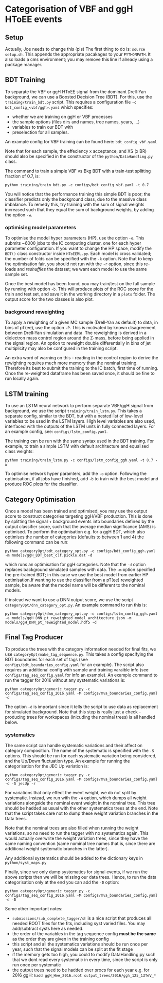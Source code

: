 # Categorisation of VBF and ggH HToEE events

## Setup
Actually, Joe needs to change this (pls)
The first thing to do is: `source setup.sh`. This appends the appropriate pacakages to your `PYTHONPATH`. It also loads a cms environment; you may remove this line if already using a package manager.

## BDT Training

To separate the VBF or ggH HToEE signal from the dominant Drell-Yan background, we can use a Boosted Decision Tree (BDT).
For this, use the `training/train_bdt.py` script. This requires a configuration file `-c bdt_config_<vbf/ggh>.yaml` which specifies: 

* whether we are training on ggH or VBF processes
* the sample options (files dirs and names, tree names, years, ...)
* variables to train our BDT with
* preselection for all samples.

An example config for VBF training can be found here:  `bdt_config_vbf.yaml`

Note that for each sample, the effeciency x acceptance, and XS (x BR) should also be specified in the constructor of the `python/DataHandling.py` class.


The command to train a simple VBF vs Bkg BDT with a train-test splitting fraction of 0.7, is:

```
python training/train_bdt.py -c configs/bdt_config_vbf.yaml -t 0.7
```

You will notice that the performance training this simple BDT is poor; the classifier predicts only the background class, due to the massive class imbalance. To remedy this, try training with the sum of signal weights increased such that they equal the sum of background weights, by adding the option `-w`.

### optimising model parameters
To optimise the model hyper parameters (HP), use the option `-o`. This submits ~6000 jobs to the IC computing cluster, one for each hyper parameter configuration. If you want to change the HP space, modify the `BDT()` class constructor inside `HToEEML.py`. Each model is cross validated; the number of folds can be specified with the `-k` option. Note that to keep the optimisation fair, you should not run with the `-r` option, since this re-loads and *reshuffles* the dataset; we want each model to use the same sample set.

Once the best model has been found, you may train/test on the full sample by running with option `-b`. This will produce plots of the ROC score for the train and test set, and save it in the working directory in a `plots` folder. The output score for the two classes is also plot.

### background reweighting
To apply a rewighting of a given MC sample (Drell-Yan as default) to data, in bins of pT(ee), use the option `-P`. This is motivated by known disagreement between Drell-Yan simulation and data. The reweighting is derived in a dielectron mass control region around the Z-mass, before being applied in the signal region. An option to reweight double differentially in bins of jet multiplicity may also be configured in the training script. 

An extra word of warning on this - reading in the control region to derive the rewighting requires much more memory than the nominal training. Therefore its best to submit the training to the IC batch, first time of running. Once the re-weighted dataframe has been saved once, it should be fine to run locally again.

## LSTM training

To use an LSTM neural network to perform separate VBF/ggH signal from background, we use the script `training/train_lstm.py`. This takes a separate config, similar to the BDT, but with a nested list of low-level variables to be used in the LSTM layers. High level variables are also used, interfaced with the outputs of the LSTM units in fully connected layers. For an example config, see: `configs/lstm_config.yaml`.

The training can be run with the same syntax used in the BDT training. For example, to train a simple LSTM with default architecture and equalised class weights:

```
python training/train_lstm.py -c configs/lstm_config_ggh.yaml -t 0.7 -w
```

To optimise network hyper paramters, add the `-o` option. Following the optimisation, if all jobs have finished, add `-b` to train with the best model and produce ROC plots for the classifier.


## Category Optimisation
Once a model has been trained and optimised, you may use the output score to construct categories targeting ggH/VBF production.
This is done by splitting the signal + background events into boundaries defined by the output classifier score, such that the average median significance (AMS) is optimised.
To perform the optimisation e.g. for a ggH BDT, which also optimises the number of categories (defaults to between 1 and 4) the following command can be run:

```
python categoryOpt/bdt_category_opt.py -c configs/bdt_config_ggh.yaml -m models/ggH_BDT_best_clf.pickle.dat -d
```

which runs an optimisation for ggH categories. Note that the `-d` option replaces background simulated samples with data. The `-m` option specified the pre-trained BDT; in this case we use the best model from earlier HP optimisation.If wanting to use the classifier from a pT(ee) reweighted sample, be aware that the model name will be different to the nominal models.

If instead we want to use a DNN output score, we use the script `categoryOpt/dnn_category_opt.py`. An example command to run this is:

```
python categoryOpt/dnn_category_opt.py -c configs/lstm_config_ggh.yaml -a models/ggH_DNN_pt_reweighted_model_architecture.json -m models/ggH_DNN_pt_reweighted_model.hdf5 -d 
```

## Final Tag Producer
To produce the trees with the category information needed for final fits, we use `categoryOpt/make_tag_sequence.py`. This takes a config specifying the BDT boundaries for each set of tags (see `configs/bdt_boundaries_config.yaml` for an example). The script also requires an additional config with sample and training varaible info (see `configs/tag_seq_config.yaml` for info an example). An example command to run the tagger for 2016 without any systematic variations is:

```
python categoryOpt/generic_tagger.py -c configs/tag_seq_config_2016.yaml -M configs/mva_boundaries_config.yaml -d 
```

The option `-d` is important since it tells the script to use data as replacement for simulated background. Note that this step is really just a check - producing trees for workspaces (inlcuding the nominal trees) is all handled below.

### systematics
The same script can handle systematic variations and their affect on category composition. The name of the systematic is specified with the `-S` options. This should be run for each systematic variation being considered, and the Up/Down fluctuation type. An example for running the categorisation for the JEC Up variation is:

```
python categoryOpt/generic_tagger.py -c configs/tag_seq_config_2016.yaml -M configs/mva_boundaries_config.yaml -d -S jecUp -r
```

For variations that only effect the event weight, we do not split by systematic. Instead, we run with the `-W` option, which dumps all weight variations alongside the nominal event weight in the nominal tree. This tree should be hadded as usual with the other systematics trees at the end. Note that the script takes care not to dump these weight variation branches in the Data trees.

Note that the nominal trees are also filled when running the weight variations, so no need to run the tagger with no systematics again. This would actually overwrite the weight variation trees, since they have the same naming convention (same nominal tree names that is, since there are additional weight systematic branches in the latter).

Any additional systematics should be added to the dictionary keys in `python/syst_maps.py`

Finally, since we only dump systematics for signal events, if we run the above scripts then we will be missing our data trees. Hence, to run the data categorisation only at the end you can add the `-D` option:

```
python categoryOpt/generic_tagger.py -c configs/tag_seq_config_2016.yaml -M configs/mva_boundaries_config.yaml -d -D
```

Some other important notes:
* `submissions/sub_complete_tagger/sh` is a nice script that produces all needed ROOT files for the fits, including syst varied files. You may add/subtract systs here as needed.
* the order of the variables in the tag sequence config **must be the same** as the order they are given in the training config
* this script and all the systematics variations should be run once per year, such that the signal models can be split at the fit stage
* if the memory gets too high, you could to modify DataHandling.py such that we dont read every systematic in every time, since the script is only run once per systematic
* the output trees need to be hadded over procs for each year e.g. for 2016 ggH: `hadd ggH_Hee_2016.root output_trees/2016/ggh_125_13TeV_*`

